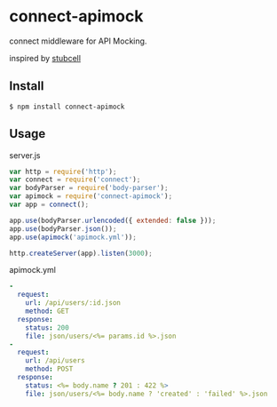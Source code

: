 # connect-apimock

connect middleware for API Mocking.

inspired by [stubcell](https://github.com/yosuke-furukawa/stubcell)

## Install

```
$ npm install connect-apimock
```

## Usage 

server.js

```javascript
var http = require('http');
var connect = require('connect');
var bodyParser = require('body-parser');
var apimock = require('connect-apimock');
var app = connect();

app.use(bodyParser.urlencoded({ extended: false }));
app.use(bodyParser.json());
app.use(apimock('apimock.yml'));

http.createServer(app).listen(3000);
```

apimock.yml

```yaml
-
  request:
    url: /api/users/:id.json
    method: GET
  response:
    status: 200
    file: json/users/<%= params.id %>.json
-
  request:
    url: /api/users
    method: POST
  response:
    status: <%= body.name ? 201 : 422 %>
    file: json/users/<%= body.name ? 'created' : 'failed' %>.json
```

